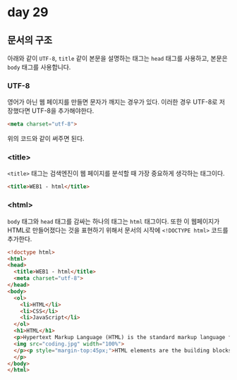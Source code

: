 # day 29

## 문서의 구조 
아래와 같이 `UTF-8`, `title` 같이 본문을 설명하는 태그는 `head` 태그를 사용하고, 본문은 `body` 태그를 사용합니다.

### UTF-8
영어가 아닌 웹 페이지를 만들면 문자가 깨지는 경우가 있다. 이러한 경우 UTF-8로 저장했다면 UTF-8을 추가해야한다.
```html
<meta charset="utf-8">
```
위의 코드와 같이 써주면 된다.
### \<title>
`<title>` 태그는 검색엔진이 웹 페이지를 분석할 때 가장 중요하게 생각하는 태그이다.
```html
<title>WEB1 - html</title>
```

### \<html>
`body` 태그와 `head` 태그를 감싸는 하나의 태그는 `html` 태그이다. 또한 이 웹페이지가 HTML로 만들어졌다는 것을 표현하기 위해서 문서의 시작에 `<!DOCTYPE html>` 코드를 추가한다. 

```html
<!doctype html>
<html>
<head>
  <title>WEB1 - html</title>
  <meta charset="utf-8">
</head>
<body>
  <ol>
    <li>HTML</li>
    <li>CSS</li>
    <li>JavaScript</li>
  </ol>
  <h1>HTML</h1>
  <p>Hypertext Markup Language (HTML) is the standard markup language for <strong>creating <u>web</u> pages</strong> and web applications.Web browsers receive HTML documents from a web server or from local storage and render them into multimedia web pages. HTML describes the structure of a web page semantically and originally included cues for the appearance of the document.
  <img src="coding.jpg" width="100%">
  </p><p style="margin-top:45px;">HTML elements are the building blocks of HTML pages. With HTML constructs, images and other objects, such as interactive forms, may be embedded into the rendered page. It provides a means to create structured documents by denoting structural semantics for text such as headings, paragraphs, lists, links, quotes and other items. HTML elements are delineated by tags, written using angle brackets.
  </p>
</body>
</html>
```
